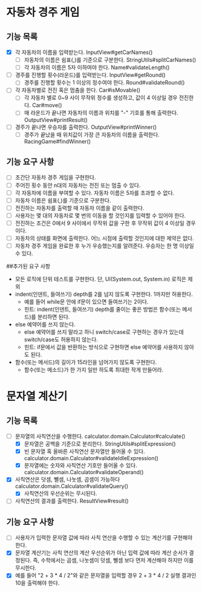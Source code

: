 # 자동차 경주 게임

## 기능 목록
- [X] 각 자동차의 이름을 입력받는다. InputView#getCarNames()
  - [ ] 자동차의 이름은 쉼표(,)를 기준으로 구분한다. StringUtils#splitCarNames()
  - [ ] 각 자동차의 이름은 5자 이하여야 한다. Name#validateLength()
- [ ] 경주를 진행할 횟수(라운드)를 입력받는다. InputView#getRound()
  - [ ] 경주를 진행할 횟수는 1 이상의 정수여야 한다. Round#validateRound()
- [ ] 각 자동차별로 전진 혹은 멈춤을 한다. Car#isMovable()
  - [ ] 각 자동차 별로 0~9 사이 무작위 정수를 생성하고, 값이 4 이상일 경우 전진한다. Car#move() 
  - [ ] 매 라운드가 끝나면 자동차의 이름과 위치를 "-" 기호를 통해 출력한다. OutputView#printResult()
- [ ] 경주가 끝나면 우승자를 출력한다. OutputView#printWinner()
  - [ ] 경주가 끝났을 때 위치값이 가장 큰 자동차의 이름을 출력한다. RacingGame#findWinner()
  
## 기능 요구 사항
- [ ] 초간단 자동차 경주 게임을 구현한다.
- [ ] 주어진 횟수 동안 n대의 자동차는 전진 또는 멈출 수 있다.
- [ ] 각 자동차에 이름을 부여할 수 있다. 자동차 이름은 5자를 초과할 수 없다.
- [ ] 자동차 이름은 쉼표(,)를 기준으로 구분한다.
- [ ] 전진하는 자동차를 출력할 때 자동차 이름을 같이 출력한다.
- [ ] 사용자는 몇 대의 자동차로 몇 번의 이동을 할 것인지를 입력할 수 있어야 한다.
- [ ] 전진하는 조건은 0에서 9 사이에서 무작위 값을 구한 후 무작위 값이 4 이상일 경우이다.
- [ ] 자동차의 상태를 화면에 출력한다. 어느 시점에 출력할 것인지에 대한 제약은 없다.
- [ ] 자동차 경주 게임을 완료한 후 누가 우승했는지를 알려준다. 우승자는 한 명 이상일 수 있다.

##추가된 요구 사항
- 모든 로직에 단위 테스트를 구현한다. 단, UI(System.out, System.in) 로직은 제외
- indent(인덴트, 들여쓰기) depth를 2를 넘지 않도록 구현한다. 1까지만 허용한다.
  - 예를 들어 while문 안에 if문이 있으면 들여쓰기는 2이다.
  - 힌트: indent(인덴트, 들여쓰기) depth를 줄이는 좋은 방법은 함수(또는 메서드)를 분리하면 된다.
- else 예약어를 쓰지 않는다.
  - else 예약어를 쓰지 말라고 하니 switch/case로 구현하는 경우가 있는데 switch/case도 허용하지 않는다.
  - 힌트: if문에서 값을 반환하는 방식으로 구현하면 else 예약어를 사용하지 않아도 된다.
- 함수(또는 메서드)의 길이가 15라인을 넘어가지 않도록 구현한다.
  - 함수(또는 메소드)가 한 가지 일만 하도록 최대한 작게 만들어라.

# 문자열 계산기
## 기능 목록
- [ ] 문자열의 사칙연산을 수행한다. calculator.domain.Calculator#calculate()
  - [X] 문자열은 공백을 기준으로 분리한다. StringUtils#splitExpression()
  - [X] 빈 문자열 혹 올바른 사칙연산 문자열만 들어올 수 있다. calculator.domain.Calculator#validateIdleExpression()
  - [X] 문자열에는 숫자와 사칙연산 기호만 들어올 수 있다. calculator.domain.Calculator#validateOperand()
- [X] 사칙연산은 덧셈, 뺄셈, 나눗셈, 곱셈이 가능하다 calculator.domain.Calculator#validateQuery()
    - [X] 사칙연산의 우선순위는 무시된다.
- [ ] 사칙연산의 결과를 출력한다. ResultView#result()

## 기능 요구 사항
- [ ] 사용자가 입력한 문자열 값에 따라 사칙 연산을 수행할 수 있는 계산기를 구현해야 한다.
- [X] 문자열 계산기는 사칙 연산의 계산 우선순위가 아닌 입력 값에 따라 계산 순서가 결정된다. 즉, 수학에서는 곱셈, 나눗셈이 덧셈, 뺄셈 보다 먼저 계산해야 하지만 이를 무시한다.
- [X] 예를 들어 "2 + 3 * 4 / 2"와 같은 문자열을 입력할 경우 2 + 3 * 4 / 2 실행 결과인 10을 출력해야 한다.